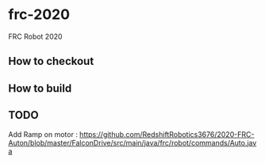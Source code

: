 # frc-2020
FRC Robot 2020

## How to checkout


## How to build

## TODO
Add Ramp on motor : https://github.com/RedshiftRobotics3676/2020-FRC-Auton/blob/master/FalconDrive/src/main/java/frc/robot/commands/Auto.java




